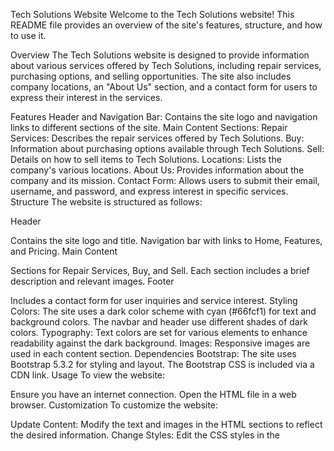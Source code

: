 Tech Solutions Website
Welcome to the Tech Solutions website! This README file provides an overview of the site's features, structure, and how to use it.

Overview
The Tech Solutions website is designed to provide information about various services offered by Tech Solutions, including repair services, purchasing options, and selling opportunities. The site also includes company locations, an "About Us" section, and a contact form for users to express their interest in the services.

Features
Header and Navigation Bar: Contains the site logo and navigation links to different sections of the site.
Main Content Sections:
Repair Services: Describes the repair services offered by Tech Solutions.
Buy: Information about purchasing options available through Tech Solutions.
Sell: Details on how to sell items to Tech Solutions.
Locations: Lists the company's various locations.
About Us: Provides information about the company and its mission.
Contact Form: Allows users to submit their email, username, and password, and express interest in specific services.
Structure
The website is structured as follows:

Header

Contains the site logo and title.
Navigation bar with links to Home, Features, and Pricing.
Main Content

Sections for Repair Services, Buy, and Sell.
Each section includes a brief description and relevant images.
Footer

Includes a contact form for user inquiries and service interest.
Styling
Colors: The site uses a dark color scheme with cyan (#66fcf1) for text and background colors. The navbar and header use different shades of dark colors.
Typography: Text colors are set for various elements to enhance readability against the dark background.
Images: Responsive images are used in each content section.
Dependencies
Bootstrap: The site uses Bootstrap 5.3.2 for styling and layout. The Bootstrap CSS is included via a CDN link.
Usage
To view the website:

Ensure you have an internet connection.
Open the HTML file in a web browser.
Customization
To customize the website:

Update Content: Modify the text and images in the HTML sections to reflect the desired information.
Change Styles: Edit the CSS styles in the <style> tag to adjust colors, fonts, and layout as needed.
Update Links: Change the href attributes in the navigation links to point to actual pages or sections.
Issues and Contributing
For any issues or suggestions, please feel free to open an issue or submit a pull request. Your contributions are welcome!

License
This project is licensed under the MIT License. See the LICENSE file for details.

Feel free to adjust any details as necessary!
